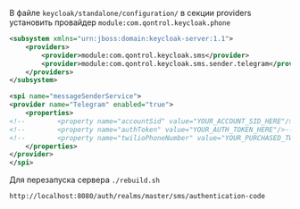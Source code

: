 В файле `keycloak/standalone/configuration/` в секции providers установить провайдер `module:com.qontrol.keycloak.phone`

```xml
<subsystem xmlns="urn:jboss:domain:keycloak-server:1.1">
    <providers>
        <provider>module:com.qontrol.keycloak.sms</provider>
        <provider>module:com.qontrol.keycloak.sms.sender.telegram</provider>
    </providers>
</subsystem>
``` 

```xml
<spi name="messageSenderService">
<provider name="Telegram" enabled="true">
    <properties>
<!--        <property name="accountSid" value="YOUR_ACCOUNT_SID_HERE"/>-->
<!--        <property name="authToken" value="YOUR_AUTH_TOKEN_HERE"/>-->
<!--        <property name="twilioPhoneNumber" value="YOUR_PURCHASED_TWILIO_NUMBER"/>-->
    </properties>
</provider>
</spi>
```

Для перезапуска сервера `./rebuild.sh`

`http://localhost:8080/auth/realms/master/sms/authentication-code`